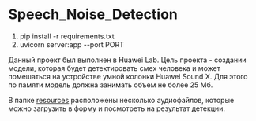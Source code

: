 # Speech_Noise_Detection

  1. pip install -r requirements.txt
  2. uvicorn server:app --port PORT

   Данный проект был выполнен в Huawei Lab. Цель проекта - создании модели, которая будет детектировать смех человека и может помешаться на устройстве умной колонки  Huawei Sound X. Для этого по памяти модель должна занимать объем не более 25 Мб.

   В папке [resources](./resources) расположены несколько аудиофайлов, которые можно загрузить в форму и посмотреть на результат детекции.  






